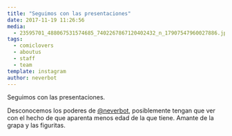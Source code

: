 ```yaml
---
title: "Seguimos con las presentaciones"
date: 2017-11-19 11:26:56
media: 
  - 23595701_488067531574685_7402267867120402432_n_17907547960027886.jpg
tags: 
  - comiclovers
  - aboutus
  - staff
  - team
template: instagram
author: neverbot
---
```


Seguimos con las presentaciones.


Desconocemos los poderes de [@neverbot](https://instagram.com/neverbot), posiblemente tengan que ver con el hecho de que aparenta menos edad de la que tiene. Amante de la grapa y las figuritas.







